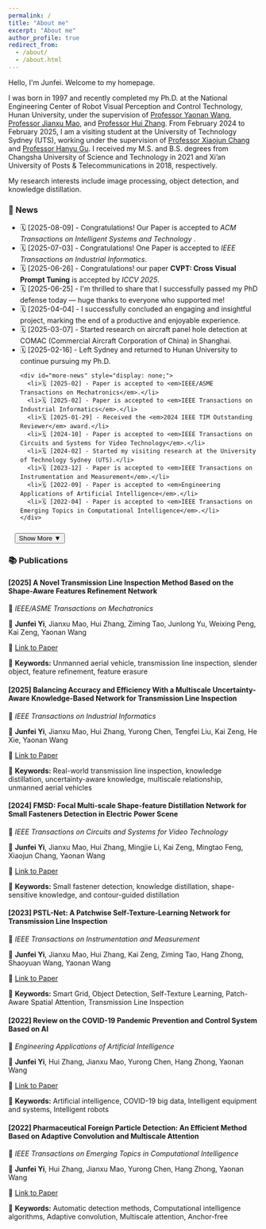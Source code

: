 ```yaml
---
permalink: /
title: "About me"
excerpt: "About me"
author_profile: true
redirect_from: 
  - /about/ 
  - /about.html
---
```


Hello, I'm Junfei. Welcome to my homepage.

I was born in 1997 and recently completed my Ph.D. at the National Engineering Center of Robot Visual Perception and Control Technology, Hunan University, under the supervision of [Professor Yaonan Wang](https://eeit.hnu.edu.cn/info/1277/4490.htm), [Professor Jianxu Mao](https://eeit.hnu.edu.cn/info/1404/4625.htm), and [Professor Hui Zhang](https://robotics.hnu.edu.cn/info/1071/1538.htm). From February 2024 to February 2025, I am a visiting student at the University of Technology Sydney (UTS), working under the supervision of [Professor Xiaojun Chang](https://www.xiaojun.ai/) and [Professor Hanyu Gu](https://profiles.uts.edu.au/Hanyu.Gu). I received my M.S. and B.S. degrees from Changsha University of Science and Technology in 2021 and Xi’an University of Posts & Telecommunications in 2018, respectively.  

My research interests include image processing,  object detection, and knowledge distillation.

### 📢 News  

<div class="news-section">  
  <ul id="news-list">
    <li>🗓️ [2025-08-09] - Congratulations! Our Paper is accepted to <em>ACM Transactions on Intelligent Systems and Technology </em>.</li>
    <li>🗓️ [2025-07-03] - Congratulations! One Paper is accepted to <em>IEEE Transactions on Industrial Informatics</em>.</li>
    <li>🗓️ [2025-06-26] - Congratulations! our paper <strong>CVPT: Cross Visual Prompt Tuning</strong> is accepted by <em>ICCV 2025</em>.</li>
    <li>🗓️ [2025-06-25] - I'm thrilled to share that I successfully passed my PhD defense today — huge thanks to everyone who supported me!</li>
    <li>🗓️ [2025-04-04] - I successfully concluded an engaging and insightful project, marking the end of a productive and enjoyable experience.</li>
    <li>🗓️ [2025-03-07] - Started research on aircraft panel hole detection at COMAC (Commercial Aircraft Corporation of China) in Shanghai.</li>
    <li>🗓️ [2025-02-16] - Left Sydney and returned to Hunan University to continue pursuing my Ph.D.</li>

    <div id="more-news" style="display: none;">
      <li>🗓️ [2025-02] - Paper is accepted to <em>IEEE/ASME Transactions on Mechatronics</em>.</li>  
      <li>🗓️ [2025-02] - Paper is accepted to <em>IEEE Transactions on Industrial Informatics</em>.</li>
      <li>🗓️ [2025-01-29] - Received the <em>2024 IEEE TIM Outstanding Reviewer</em> award.</li>  
      <li>🗓️ [2024-10] - Paper is accepted to <em>IEEE Transactions on Circuits and Systems for Video Technology</em>.</li>  
      <li>🗓️ [2024-02] - Started my visiting research at the University of Technology Sydney (UTS).</li>  
      <li>🗓️ [2023-12] - Paper is accepted to <em>IEEE Transactions on Instrumentation and Measurement</em>.</li>  
      <li>🗓️ [2022-09] - Paper is accepted to <em>Engineering Applications of Artificial Intelligence</em>.</li>  
      <li>🗓️ [2022-04] - Paper is accepted to <em>IEEE Transactions on Emerging Topics in Computational Intelligence</em>.</li>
    </div>
  </ul>
  <button id="toggle-button" onclick="toggleNews()" style="margin-left: 1em; margin-top: 10px;">Show More ▼</button>
</div>

<script>
function toggleNews() {
  const moreNews = document.getElementById("more-news");
  const button = document.getElementById("toggle-button");

  if (moreNews.style.display === "none") {
    moreNews.style.display = "block";
    button.textContent = "Show Less ▲";
  } else {
    moreNews.style.display = "none";
    button.textContent = "Show More ▼";
  }
}
</script>


### 📚 Publications 

<div class="publication-section">

<!-- 第一个出版物 -->
<div class="publication-item">
<h4>[2025] A Novel Transmission Line Inspection Method Based on the Shape-Aware Features Refinement Network</h4>
<p class="journal">📌 <em>IEEE/ASME Transactions on Mechatronics</em></p>
<p class="authors">👥 <strong>Junfei Yi</strong>, Jianxu Mao, Hui Zhang, Ziming Tao, Junlong Yu, Weixing Peng, Kai Zeng, Yaonan Wang</p>
<p class="link">🔗 <a href="https://ieeexplore.ieee.org/abstract/document/10887538/">Link to Paper</a></p>
<p class="keywords">📖 <strong>Keywords:</strong> Unmanned aerial vehicle, transmission line inspection, slender object, feature refinement, feature erasure</p>
</div>

<!-- 第二个出版物 -->
<div class="publication-item">
<h4>[2025] Balancing Accuracy and Efficiency With a Multiscale Uncertainty-Aware Knowledge-Based Network for Transmission Line Inspection</h4>
<p class="journal">📌 <em>IEEE Transactions on Industrial Informatics</em></p>
<p class="authors">👥 <strong>Junfei Yi</strong>, Jianxu Mao, Hui Zhang, Yurong Chen, Tengfei Liu, Kai Zeng, He Xie, Yaonan Wang</p>
<p class="link">🔗 <a href="https://ieeexplore.ieee.org/abstract/document/10841846/">Link to Paper</a></p>
<p class="keywords">📖 <strong>Keywords:</strong> Real-world transmission line inspection, knowledge distillation, uncertainty-aware knowledge, multiscale relationship, unmanned aerial vehicles</p>
</div>

<!-- 其他出版物保持相同结构 -->
<!-- 第三个出版物 -->
<div class="publication-item">
<h4>[2024] FMSD: Focal Multi-scale Shape-feature Distillation Network for Small Fasteners Detection in Electric Power Scene</h4>
<p class="journal">📌 <em>IEEE Transactions on Circuits and Systems for Video Technology</em></p>
<p class="authors">👥 <strong>Junfei Yi</strong>, Jianxu Mao, Hui Zhang, Mingjie Li, Kai Zeng, Mingtao Feng, Xiaojun Chang, Yaonan Wang</p>
<p class="link">🔗 <a href="https://ieeexplore.ieee.org/abstract/document/10731891">Link to Paper</a></p>
<p class="keywords">📖 <strong>Keywords:</strong> Small fastener detection, knowledge distillation, shape-sensitive knowledge, and contour-guided distillation</p>
</div>

<!-- 第四个出版物 -->
<div class="publication-item">
<h4>[2023] PSTL-Net: A Patchwise Self-Texture-Learning Network for Transmission Line Inspection</h4>
<p class="journal">📌 <em>IEEE Transactions on Instrumentation and Measurement</em></p>
<p class="authors">👥 <strong>Junfei Yi</strong>, Jianxu Mao, Hui Zhang, Kai Zeng, Ziming Tao, Hang Zhong, Shaoyuan Wang, Yaonan Wang</p>
<p class="link">🔗 <a href="https://ieeexplore.ieee.org/abstract/document/10375333">Link to Paper</a></p>
<p class="keywords">📖 <strong>Keywords:</strong> Smart Grid, Object Detection, Self-Texture Learning, Patch-Aware Spatial Attention, Transmission Line Inspection</p>
</div>

<!-- 第五个出版物 -->
<div class="publication-item">
<h4>[2022] Review on the COVID-19 Pandemic Prevention and Control System Based on AI</h4>
<p class="journal">📌 <em>Engineering Applications of Artificial Intelligence</em></p>
<p class="authors">👥 <strong>Junfei Yi</strong>, Hui Zhang, Jianxu Mao, Yurong Chen, Hang Zhong, Yaonan Wang</p>
<p class="link">🔗 <a href="https://www.sciencedirect.com/science/article/pii/S0952197622002858">Link to Paper</a></p>
<p class="keywords">📖 <strong>Keywords:</strong> Artificial intelligence, COVID-19 big data, Intelligent equipment and systems, Intelligent robots</p>
</div>

<!-- 第六个出版物 -->
<div class="publication-item">
<h4>[2022] Pharmaceutical Foreign Particle Detection: An Efficient Method Based on Adaptive Convolution and Multiscale Attention</h4>
<p class="journal">📌 <em>IEEE Transactions on Emerging Topics in Computational Intelligence</em></p>
<p class="authors">👥 <strong>Junfei Yi</strong>, Hui Zhang, Jianxu Mao, Yurong Chen, Hang Zhong, Yaonan Wang</p>
<p class="link">🔗 <a href="https://ieeexplore.ieee.org/abstract/document/9756199/">Link to Paper</a></p>
<p class="keywords">📖 <strong>Keywords:</strong> Automatic detection methods, Computational intelligence algorithms, Adaptive convolution, Multiscale attention, Anchor-free</p>
</div>

</div>  <!-- 结束包裹层 -->
